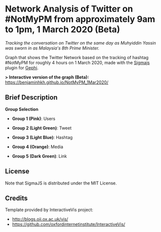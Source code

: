 # Network Analysis of Twitter on #NotMyPM from approximately 9am to 1pm, 1 March 2020 (Beta)
_Tracking the conversation on Twitter on the same day as Muhyiddin Yassin was sworn in as Malaysia's 8th Prime Minister._


Graph that shows the Twitter Network based on the tracking of hashtag #NotMyPM for roughly 4 hours on 1 March 2020, made with the [Sigmajs](http://sigmajs.org) plugin for [Gephi](http://gephi.org).

**> Interactive version of the graph (Beta):** https://benjaminhkh.github.io/NotMyPM_1Mar2020/ 

## Brief Description ## 

**Group Selection**
* **Group 1 (Pink)**: Users 

* **Group 2 (Light Green)**: Tweet 

* **Group 3 (Light Blue)**: Hashtag 

* **Group 4 (Orange)**: Media

* **Group 5 (Dark Green)**: Link 


## License ##
Note that SigmaJS is distributed under the MIT License.

## Credits ##
Template provided by InteractiveVis project: 
* http://blogs.oii.ox.ac.uk/vis/
* https://github.com/oxfordinternetinstitute/InteractiveVis/
